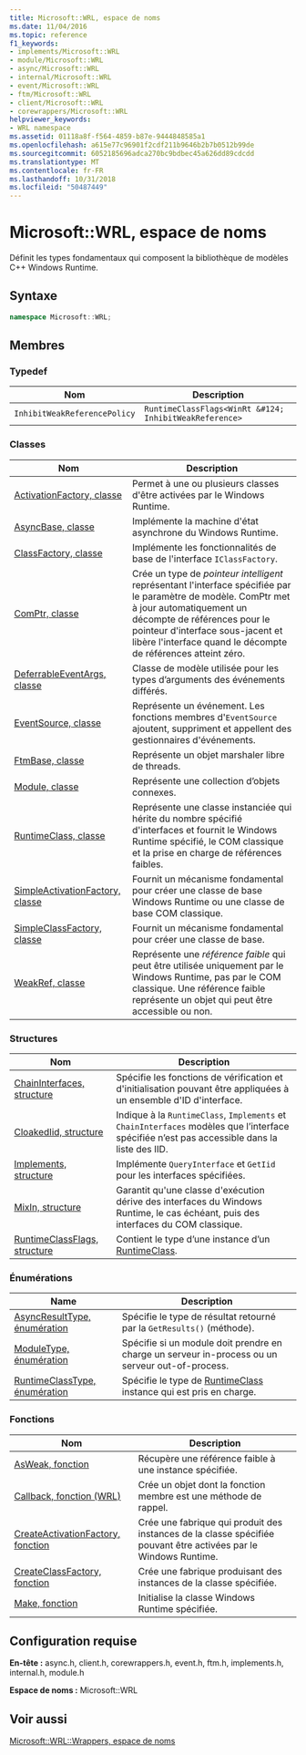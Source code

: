 ```yaml
---
title: Microsoft::WRL, espace de noms
ms.date: 11/04/2016
ms.topic: reference
f1_keywords:
- implements/Microsoft::WRL
- module/Microsoft::WRL
- async/Microsoft::WRL
- internal/Microsoft::WRL
- event/Microsoft::WRL
- ftm/Microsoft::WRL
- client/Microsoft::WRL
- corewrappers/Microsoft::WRL
helpviewer_keywords:
- WRL namespace
ms.assetid: 01118a8f-f564-4859-b87e-9444848585a1
ms.openlocfilehash: a615e77c96901f2cdf211b9646b2b7b0512b99de
ms.sourcegitcommit: 6052185696adca270bc9bdbec45a626dd89cdcdd
ms.translationtype: MT
ms.contentlocale: fr-FR
ms.lasthandoff: 10/31/2018
ms.locfileid: "50487449"
---
```

# <a name="microsoftwrl-namespace"></a>Microsoft::WRL, espace de noms

Définit les types fondamentaux qui composent la bibliothèque de modèles C++ Windows Runtime.

## <a name="syntax"></a>Syntaxe

```cpp
namespace Microsoft::WRL;
```

## <a name="members"></a>Membres

### <a name="typedefs"></a>Typedef

|Nom|Description|
|----------|-----------------|
|`InhibitWeakReferencePolicy`|`RuntimeClassFlags<WinRt &#124; InhibitWeakReference>`|

### <a name="classes"></a>Classes

|Nom|Description|
|----------|-----------------|
|[ActivationFactory, classe](../windows/activationfactory-class.md)|Permet à une ou plusieurs classes d'être activées par le Windows Runtime.|
|[AsyncBase, classe](../windows/asyncbase-class.md)|Implémente la machine d'état asynchrone du Windows Runtime.|
|[ClassFactory, classe](../windows/classfactory-class.md)|Implémente les fonctionnalités de base de l'interface `IClassFactory`.|
|[ComPtr, classe](../windows/comptr-class.md)|Crée un type de *pointeur intelligent* représentant l'interface spécifiée par le paramètre de modèle. ComPtr met à jour automatiquement un décompte de références pour le pointeur d'interface sous-jacent et libère l'interface quand le décompte de références atteint zéro.|
|[DeferrableEventArgs, classe](../windows/deferrableeventargs-class.md)|Classe de modèle utilisée pour les types d’arguments des événements différés.|
|[EventSource, classe](../windows/eventsource-class.md)|Représente un événement. Les fonctions membres d'`EventSource` ajoutent, suppriment et appellent des gestionnaires d'événements.|
|[FtmBase, classe](../windows/ftmbase-class.md)|Représente un objet marshaler libre de threads.|
|[Module, classe](../windows/module-class.md)|Représente une collection d’objets connexes.|
|[RuntimeClass, classe](../windows/runtimeclass-class.md)|Représente une classe instanciée qui hérite du nombre spécifié d'interfaces et fournit le Windows Runtime spécifié, le COM classique et la prise en charge de références faibles.|
|[SimpleActivationFactory, classe](../windows/simpleactivationfactory-class.md)|Fournit un mécanisme fondamental pour créer une classe de base Windows Runtime ou une classe de base COM classique.|
|[SimpleClassFactory, classe](../windows/simpleclassfactory-class.md)|Fournit un mécanisme fondamental pour créer une classe de base.|
|[WeakRef, classe](../windows/weakref-class.md)|Représente une *référence faible* qui peut être utilisée uniquement par le Windows Runtime, pas par le COM classique. Une référence faible représente un objet qui peut être accessible ou non.|

### <a name="structures"></a>Structures

|Nom|Description|
|----------|-----------------|
|[ChainInterfaces, structure](../windows/chaininterfaces-structure.md)|Spécifie les fonctions de vérification et d'initialisation pouvant être appliquées à un ensemble d'ID d'interface.|
|[CloakedIid, structure](../windows/cloakediid-structure.md)|Indique à la `RuntimeClass`, `Implements` et `ChainInterfaces` modèles que l’interface spécifiée n’est pas accessible dans la liste des IID.|
|[Implements, structure](../windows/implements-structure.md)|Implémente `QueryInterface` et `GetIid` pour les interfaces spécifiées.|
|[MixIn, structure](../windows/mixin-structure.md)|Garantit qu'une classe d'exécution dérive des interfaces du Windows Runtime, le cas échéant, puis des interfaces du COM classique.|
|[RuntimeClassFlags, structure](../windows/runtimeclassflags-structure.md)|Contient le type d’une instance d’un [RuntimeClass](../windows/runtimeclass-class.md).|

### <a name="enumerations"></a>Énumérations

|Name|Description|
|----------|-----------------|
|[AsyncResultType, énumération](../windows/asyncresulttype-enumeration.md)|Spécifie le type de résultat retourné par la `GetResults()` (méthode).|
|[ModuleType, énumération](../windows/moduletype-enumeration.md)|Spécifie si un module doit prendre en charge un serveur in-process ou un serveur out-of-process.|
|[RuntimeClassType, énumération](../windows/runtimeclasstype-enumeration.md)|Spécifie le type de [RuntimeClass](../windows/runtimeclass-class.md) instance qui est pris en charge.|

### <a name="functions"></a>Fonctions

|Nom|Description|
|----------|-----------------|
|[AsWeak, fonction](../windows/asweak-function.md)|Récupère une référence faible à une instance spécifiée.|
|[Callback, fonction (WRL)](../windows/callback-function-wrl.md)|Crée un objet dont la fonction membre est une méthode de rappel.|
|[CreateActivationFactory, fonction](../windows/createactivationfactory-function.md)|Crée une fabrique qui produit des instances de la classe spécifiée pouvant être activées par le Windows Runtime.|
|[CreateClassFactory, fonction](../windows/createclassfactory-function.md)|Crée une fabrique produisant des instances de la classe spécifiée.|
|[Make, fonction](../windows/make-function.md)|Initialise la classe Windows Runtime spécifiée.|

## <a name="requirements"></a>Configuration requise

**En-tête :** async.h, client.h, corewrappers.h, event.h, ftm.h, implements.h, internal.h, module.h

**Espace de noms :** Microsoft::WRL

## <a name="see-also"></a>Voir aussi

[Microsoft::WRL::Wrappers, espace de noms](../windows/microsoft-wrl-wrappers-namespace.md)